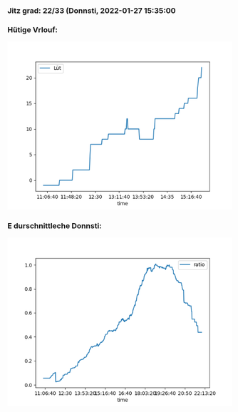 ### Jitz grad: 22/33 (Donnsti, 2022-01-27 15:35:00

### Hütige Vrlouf:
![Graph](Today.png)

### E durschnittleche Donnsti:
![Graph](Donnsti.png)